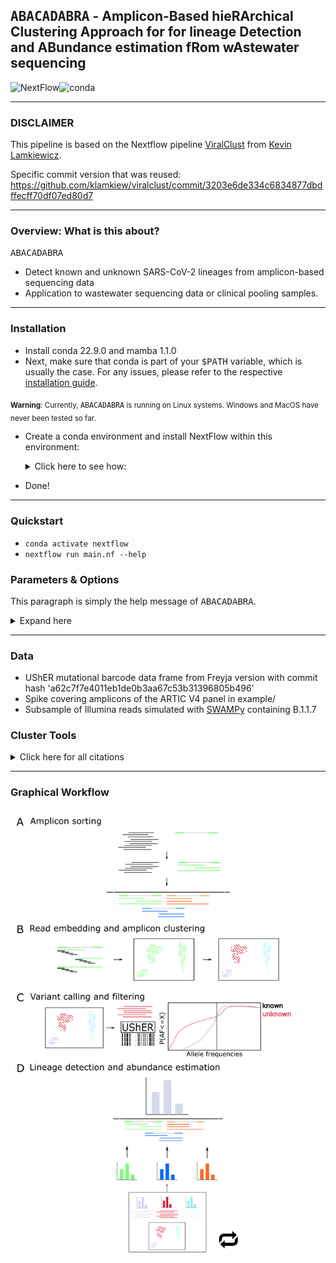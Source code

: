 ## <samp>ABACADABRA</samp> - Amplicon-Based hieRArchical Clustering Approach for for lineage Detection and ABundance estimation fRom wAstewater sequencing
![NextFlow](https://img.shields.io/badge/Nextflow-22.10.1.5828-blue.svg)![conda](https://img.shields.io/badge/Uses-conda-green.svg)
***


### DISCLAIMER
This pipeline is based on the Nextflow pipeline [ViralClust](https://github.com/klamkiew/viralclust) from  [Kevin Lamkiewicz](https://github.com/klamkiew).

Specific commit version that was reused: https://github.com/klamkiew/viralclust/commit/3203e6de334c6834877dbdffecff70df07ed80d7
***


### Overview: What is this about?
<samp>ABACADABRA</samp>
- Detect known and unknown SARS-CoV-2 lineages from amplicon-based sequencing data
- Application to wastewater sequencing data or clinical pooling samples.
***


### Installation

* Install conda 22.9.0 and mamba 1.1.0
* Next, make sure that conda is part of your <samp>$PATH</samp> variable, which is usually the case. For any issues, please refer to the respective [installation guide](https://conda.io/projects/conda/en/latest/user-guide/install/index.html).

<sub>**Warning**: Currently, <samp>ABACADABRA</samp> is running on Linux systems. Windows and MacOS have never been tested so far.</sub>
* Create a conda environment and install NextFlow within this environment:

  <details><summary>Click here to see how:</summary>

  ```bash
  conda env create -f environment.yml
  ```
   </details>


* Done!

***


### Quickstart
* `conda activate nextflow`
* `nextflow run main.nf --help`


### Parameters & Options

This paragraph is simply the help message of <samp>ABACADABRA</samp>.

<details><summary>Expand here</summary>

```
Welcome to ABRACADABRA - Amplicon-Based hieRArchical Clustering Approach for for lineage Detection and ABundance estimation fRom wAstewater sequencing

______________________________________________________________________________________________________________________________________________________

Usage example:
If you want to analyse a fastq sample from wastewater sequencing:

  nextflow run main.nf --fastq FASTQ --bed BED --primer TSV

If you already sorted your data into amplicon sets, run:
  nextflow run main.nf --sort_reads false
(Make sure, that amplicon fasta files are located at params.output/params.amplicon_data/final)

If you need to create a mixed sample from a number of fastq files: 
  nextflow run main.nf --mode simulation --prepare_mixture --mixture_fastqs CSV --mixture_lineages CSV --bed BED --primer TSV 
(Assuming that every fastq sample contains sequencing reads from only one lineage)

If you want to analyse your recently mixed sample where the reads were already sorted into amplicons, run the following command.
  nextflow run main.nf --mode simulation --sort_reads false
(Make sure that the amplicon fasta files are located in params.output//params.amplicon_data/final and that the input mixed fasta sample
and lineageDict.csv are located at params.output/input)
______________________________________________________________________________________________________________________________________________________

Mandatory Input:
--fastq FILEPATH                  Path to FASTQ file
--mixture_fastqs PATH             Path to comma-separated CSV file containing the filepaths to FASTQ files with reads to spike-in and the target abundances.
--mixture_lineages FILEPATH       Path to comma-separated CSV file mapping FASTQ file names to their lineage annotation (ONE lineage per FASTQ)
--primer                          Primer sequence file: TSV with two columns -> primer name and primer sequence
--bed                             Primer scheme (BED)

Other Input:
--reference                       SC2 index genome (FASTA)   
--usher                           Mutational barcode file (CSV)

Pipeline Options:
--mode                            In simulation mode, you can mix a sample from input fastq files at defined abundances and 
                                  annotate sampled reads with lineage labels for evaluation or load already prepared mixture samples with lineageDict.csv
                                  (STRING)
                                                      Use the "real" mode for samples where you do not have lineage annotations on the read level
                                                      [default real]
--sort_reads                      If true, input read data is sorted into amplicon fasta files. Else, the pipeline tries to load already sorted 
                                  data from params.output/params.amplicon_data/final (BOOLEAN) [default true]
--prepare_mixture                 Mix input fastq samples at predefined abundances (BOOLEAN) [default false]
--sample_size                     Target sample size when simulating a mixture. Number of reads per component is calculated 
                                  from the defiend abudnance and the sample size (INT) [default 200000]
--unknown                         If true, the pipeline uses called SNPs that don't overlap with the barcode reference to detect an "unknown" lineage (BOOLEAN) [default true]
--variant_caller                  Currently, only ivar is supported (STRING)
--threshold                       Minimal abundance cutoff. If there are lineages predicted with abundances below the threshold, lineage detection
                                  and abundance estimation is repeated without the respective lienages in the reference (FLOAT) [default 0.01]
--min_read_len                    Minimum read length allowed when filtering sorted amplicon read sets (INT) [default 100]
--max_primer_mismatch             Maximum number of nt mismatches allowed between a primer and a read durint amplicon sorting (INT) [default 3]
--umap_params                     Additional parameters for UMAP [default -k 7 --umap_metric cosine --n_components 2 --n_neighbors 15 --min_dist 0.1]
--hdbscan_params                  Additional parameters for HDBSCAN cluster analysis [default --hdbscan_metric cosine --min_samples 5 --min_cluster_size 5 --cluster_selection_epsilon 0.05]
                                  For more information and options for hdbscan and umap, please use
                                  nextflow run main.nf --ClusterHelp

Other Options:
--cores INT                       max cores per process for local use [default 1]
--max_cores INT                   max cores used on the machine for local use [default 96]
--memory INT                      max memory in GB for local use [default 16.GB]
--output PATH                     name of the result folder [default output]

Nextflow options:
____________________________________________________________________________________________

```
</details>


***
### Data
* UShER mutational barcode data frame from Freyja version with commit hash 'a62c7f7e4011eb1de0b3aa67c53b31396805b496'  
* Spike covering amplicons of the ARTIC V4 panel in example/
* Subsample of Illumina reads simulated with [SWAMPy](https://github.com/goldman-gp-ebi/SWAMPy) containing B.1.1.7

### Cluster Tools
<details><summary>Click here for all citations</summary>

  * UMAP:
    * `McInnes, L, Healy, J, "UMAP: Uniform Manifold Approximation and Projection for Dimension Reduction", ArXiv e-prints 1802.03426, 2018`
  * HDBscan: 
    * `Campello, Moulavi, Sander, "Density-Based Clustering Based on Hierarchical Density Estimates" In: Density-Based Clustering Based on Hierarchical Density Estimates, 2013`
</details>

***

### Graphical Workflow

![Workflow graph](/pic/ABRACADABRA.png)

